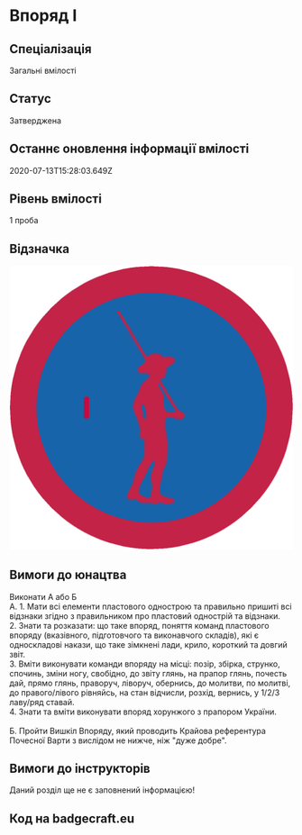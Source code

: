 # Впоряд І

## Спеціалізація

Загальні вмілості

## Статус

Затверджена

## Останнє оновлення інформації вмілості

2020-07-13T15:28:03.649Z

## Рівень вмілості

1 проба

## Відзначка

![Відзначка](../images/Vporiad_I/_______1.jpg)

## Вимоги до юнацтва

<div>Виконати А або Б</div><div>А. 1. Мати всі елементи пластового однострою та правильно пришиті всі відзнаки згідно з правильником про пластовий однострій та відзнаки.</div><div>2. Знати та розказати: що таке впоряд, поняття команд пластового впоряду (вказівного, підготовчого та виконавчого складів), які є односкладові накази, що таке зімкнені лади, крило, короткий та довгий звіт.</div><div>3. Вміти виконувати команди впоряду на місці: позір, збірка, струнко, спочинь, зміни ногу, свобідно, до звіту глянь, на прапор глянь, почесть дай, прямо глянь, праворуч, ліворуч, обернись, до молитви, по молитві, до правого/лівого рівняйсь, на стан відчисли, розхід, вернись, у 1/2/3 лаву/ряд ставай.</div><div>4. Знати та вміти виконувати впоряд хорунжого з прапором України.</div><div><br>Б. Пройти Вишкіл Впоряду, який проводить Крайова референтура Почесної Варти з вислідом не нижче, ніж "дуже добре".</div>

## Вимоги до інструкторів

Даний розділ ще не є заповнений інформацією!

## Код на badgecraft.eu

